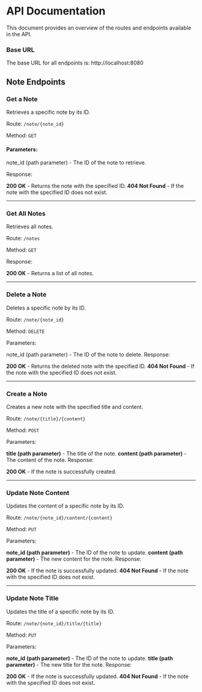 # API Documentation

This document provides an overview of the routes and endpoints available in the API.

### Base URL

The base URL for all endpoints is: http://localhost:8080

## Note Endpoints

### Get a Note
Retrieves a specific note by its ID.

Route: `/note/{note_id}`

Method: `GET`

#### Parameters:

note_id (path parameter) - The ID of the note to retrieve.

Response:

**200 OK** - Returns the note with the specified ID.
**404 Not Found** - If the note with the specified ID does not exist.

---

### Get All Notes
Retrieves all notes.

Route: `/notes`

Method: `GET`

Response:

**200 OK** - Returns a list of all notes.

---

### Delete a Note
Deletes a specific note by its ID.

Route: `/note/{note_id}`

Method: `DELETE`

Parameters:

note_id (path parameter) - The ID of the note to delete.
Response:

**200 OK** - Returns the deleted note with the specified ID.
**404 Not Found** - If the note with the specified ID does not exist.

---

### Create a Note
Creates a new note with the specified title and content.

Route: `/note/{title}/{content}`

Method: `POST`

Parameters:

**title (path parameter)** - The title of the note.
**content (path parameter)** - The content of the note.
Response:

**200 OK** - If the note is successfully created.

---

### Update Note Content
Updates the content of a specific note by its ID.

Route: `/note/{note_id}/content/{content}`

Method: `PUT`

Parameters:

**note_id (path parameter)** - The ID of the note to update.
**content (path parameter)** - The new content for the note.
Response:

**200 OK** - If the note is successfully updated.
**404 Not Found** - If the note with the specified ID does not exist.

---

### Update Note Title
Updates the title of a specific note by its ID.

Route: `/note/{note_id}/title/{title}`

Method: `PUT`

Parameters:

**note_id (path parameter)** - The ID of the note to update.
**title (path parameter)** - The new title for the note.
Response:

**200 OK** - If the note is successfully updated.
**404 Not Found** - If the note with the specified ID does not exist.
